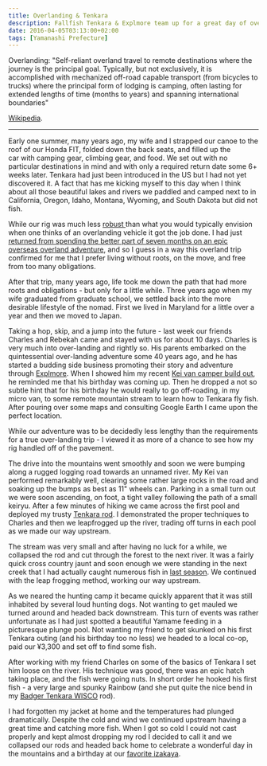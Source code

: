 ```yaml
---
title: Overlanding & Tenkara
description: Fallfish Tenkara & Explmore team up for a great day of overlanding and Tenkara in the Tanzawa Mountains...
date: 2016-04-05T03:13:00+02:00
tags: [Yamanashi Prefecture]
---
```

<div class=“text-lg m-2”>
<p class="mb-2 italic"><spann class="font-semibold">O</spann>verlanding: "Self-reliant overland travel to remote destinations where the journey is the principal goal. Typically, but not exclusively, it is accomplished with mechanized off-road capable transport (from bicycles to trucks) where the principal form of lodging is camping, often lasting for extended lengths of time (months to years) and spanning international boundaries"</p> <p class="mt-2 mb-2"><a href="https://en.wikipedia.org/wiki/Overlanding" target="_blank" rel="noopener noreferrer">Wikipedia</a>.</p>


<hr />

<p class="mt-2 mb-2">Early one summer, many years ago, my wife and I strapped our canoe to the roof of our Honda FIT, folded down the back seats, and filled up the car with camping gear, climbing gear, and food. We set out with no particular destinations in mind and with only a required return date some 6+ weeks later. Tenkara had just been introduced in the US but I had not yet discovered it. A fact that has me kicking myself to this day when I think about all those beautiful lakes and rivers we paddled and camped next to in California, Oregon, Idaho, Montana, Wyoming, and South Dakota but did not fish.</p>



<p class="mt-2 mb-2">While our rig was much less <a href="https://seattlebackpackersmagazine.com/road-trip-breadbasket/" target="_blank" rel="noopener noreferrer">robust </a>than what you would typically envision when one thinks of an overlanding vehicle it got the job done. I had just <a href="https://issuu.com/troutrageous1/docs/tenkaraanglerpremiumspring2016.comp/c/sp224hy" target="_blank" rel="noopener noreferrer">returned from spending the better part of seven months on an epic overseas overland adventure</a>, and so I guess in a way this overland trip confirmed for me that I prefer living without roots, on the move, and free from too many obligations.</p>

<p class="mt-2 mb-2">After that trip, many years ago, life took me down the path that had more roots and obligations - but only for a little while. Three years ago when my wife graduated from graduate school, we settled back into the more desirable lifestyle of the nomad. First we lived in Maryland for a little over a year and then we moved to Japan.</p>

<p class="mt-2 mb-2">Taking a hop, skip, and a jump into the future - last week our friends Charles and Rebekah came and stayed with us for about 10 days. Charles is very much into over-landing and rightly so. His parents embarked on the quintessential over-landing adventure some 40 years ago, and he has started a budding side business promoting their story and adventure through <a href="https://www.explmore.com/" target="_blank" rel="noopener noreferrer">Explmore</a>. When I showed him my recent <a href="https://www.fallfishtenkara.com/custom-camper-microvan/" target="_blank" rel="noopener noreferrer">Kei van camper build out</a>, he reminded me that his birthday was coming up. Then he dropped a not so subtle hint that for his birthday he would really to go off-roading, in my micro van, to some remote mountain stream to learn how to Tenkara fly fish. After pouring over some maps and consulting Google Earth I came upon the perfect location.</p>

<p class="mt-2 mb-2">While our adventure was to be decidedly less lengthy than the requirements for a true over-landing trip - I viewed it as more of a chance to see how my rig handled off of the pavement.</p>



<p class="mt-2 mb-2">The drive into the mountains went smoothly and soon we were bumping along a rugged logging road towards an unnamed river. My Kei van performed remarkably well, clearing some rather large rocks in the road and soaking up the bumps as best as 11" wheels can. Parking in a small turn out we were soon ascending, on foot, a tight valley following the path of a small keiryu. After a few minutes of hiking we came across the first pool and deployed my trusty <a href="https://www.fallfishtenkara.com/about/my-tenkara-rods/" target="_blank" rel="noopener noreferrer">Tenkara rod</a>. I demonstrated the proper techniques to Charles and then we leapfrogged up the river, trading off turns in each pool as we made our way upstream.</p>



<p class="mt-2 mb-2">The stream was very small and after having no luck for a while, we collapsed the rod and cut through the forest to the next river. It was a fairly quick cross country jaunt and soon enough we were standing in the next creek that I had actually caught numerous fish in <a href="https://www.fallfishtenkara.com/bear-creek/" target="_blank" rel="noopener noreferrer">last season</a>. We continued with the leap frogging method, working our way upstream.</p>



<p class="mt-2 mb-2">As we neared the hunting camp it became quickly apparent that it was still inhabited by several loud hunting dogs. Not wanting to get mauled we turned around and headed back downstream. This turn of events was rather unfortunate as I had just spotted a beautiful Yamame feeding in a picturesque plunge pool. Not wanting my friend to get skunked on his first Tenkara outing (and his birthday too no less) we headed to a local co-op, paid our ¥3,300 and set off to find some fish.</p>



<p class="mt-2 mb-2">After working with my friend Charles on some of the basics of Tenkara I set him loose on the river. His technique was good, there was an epic hatch taking place, and the fish were going nuts. In short order he hooked his first fish - a very large and spunky Rainbow (and she put quite the nice bend in my <a href="https://www.badgertenkara.com/store/p40/The_WISCO_Rod_.html" target="_blank" rel="noopener noreferrer">Badger Tenkara WISCO</a> rod).</p>


<p class="mt-2 mb-2">I had forgotten my jacket at home and the temperatures had plunged dramatically. Despite the cold and wind we continued upstream having a great time and catching more fish. When I got so cold I could not cast properly and kept almost dropping my rod I decided to call it and we collapsed our rods and headed back home to celebrate a wonderful day in the mountains and a birthday at our <a href="https://www.fallfishtenkara.com/the-breakfast-club/" target="_blank" rel="noopener noreferrer">favorite izakaya</a>.</p>

<img class="w-8/12 rounded-lg shadow-lg mx-auto" src="" alt="" />
</div>